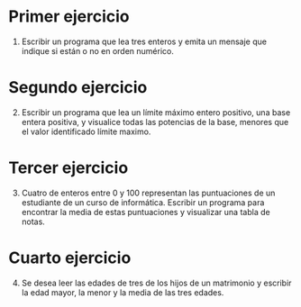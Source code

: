 # Primer ejercicio

1. Escribir un programa que lea tres enteros y emita un mensaje que
   indique si están o no en orden numérico.

# Segundo ejercicio

2. Escribir un programa que lea un límite máximo entero positivo,
   una base entera positiva, y visualice todas las potencias de la base,
   menores que el valor identificado límite maximo.

# Tercer ejercicio

3. Cuatro de enteros entre 0 y 100 representan las puntuaciones de un
   estudiante de un curso de informática. Escribir un programa para
   encontrar la media de estas puntuaciones y visualizar una tabla de
   notas.

# Cuarto ejercicio

4. Se desea leer las edades de tres de los hijos de un matrimonio y
   escribir la edad mayor, la menor y la media de las tres edades.
